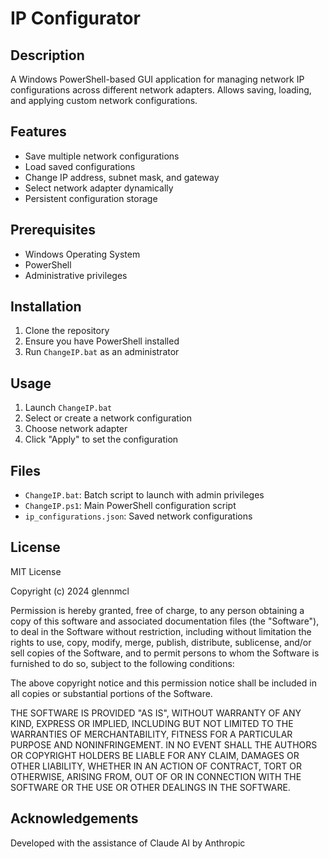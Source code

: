 # IP Configurator

## Description

A Windows PowerShell-based GUI application for managing network IP configurations across different network adapters. Allows saving, loading, and applying custom network configurations.

## Features

- Save multiple network configurations
- Load saved configurations
- Change IP address, subnet mask, and gateway
- Select network adapter dynamically
- Persistent configuration storage

## Prerequisites

- Windows Operating System
- PowerShell
- Administrative privileges

## Installation

1. Clone the repository
2. Ensure you have PowerShell installed
3. Run `ChangeIP.bat` as an administrator

## Usage

1. Launch `ChangeIP.bat`
2. Select or create a network configuration
3. Choose network adapter
4. Click "Apply" to set the configuration

## Files

- `ChangeIP.bat`: Batch script to launch with admin privileges
- `ChangeIP.ps1`: Main PowerShell configuration script
- `ip_configurations.json`: Saved network configurations

## License

MIT License

Copyright (c) 2024 glennmcl

Permission is hereby granted, free of charge, to any person obtaining a copy
of this software and associated documentation files (the "Software"), to deal
in the Software without restriction, including without limitation the rights
to use, copy, modify, merge, publish, distribute, sublicense, and/or sell
copies of the Software, and to permit persons to whom the Software is
furnished to do so, subject to the following conditions:

The above copyright notice and this permission notice shall be included in all
copies or substantial portions of the Software.

THE SOFTWARE IS PROVIDED "AS IS", WITHOUT WARRANTY OF ANY KIND, EXPRESS OR
IMPLIED, INCLUDING BUT NOT LIMITED TO THE WARRANTIES OF MERCHANTABILITY,
FITNESS FOR A PARTICULAR PURPOSE AND NONINFRINGEMENT. IN NO EVENT SHALL THE
AUTHORS OR COPYRIGHT HOLDERS BE LIABLE FOR ANY CLAIM, DAMAGES OR OTHER
LIABILITY, WHETHER IN AN ACTION OF CONTRACT, TORT OR OTHERWISE, ARISING FROM,
OUT OF OR IN CONNECTION WITH THE SOFTWARE OR THE USE OR OTHER DEALINGS IN THE
SOFTWARE.

## Acknowledgements

Developed with the assistance of Claude AI by Anthropic
